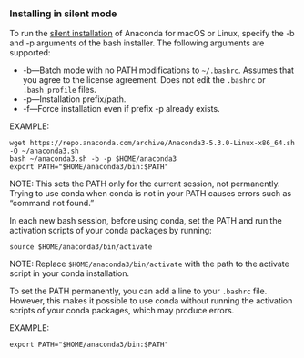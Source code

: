 

### Installing in silent mode

To run the [silent installation](https://conda.io/docs/glossary.html#silent-mode-glossary) of Anaconda for macOS or Linux, specify the -b and -p arguments of the bash installer. The following arguments are supported:

- -b—Batch mode with no PATH modifications to `~/.bashrc`. Assumes that you agree to the license agreement. Does not edit the `.bashrc` or `.bash_profile` files.
- -p—Installation prefix/path.
- -f—Force installation even if prefix -p already exists.

EXAMPLE:

```
wget https://repo.anaconda.com/archive/Anaconda3-5.3.0-Linux-x86_64.sh -O ~/anaconda3.sh
bash ~/anaconda3.sh -b -p $HOME/anaconda3
export PATH="$HOME/anaconda3/bin:$PATH"
```

NOTE: This sets the PATH only for the current session, not permanently. Trying to use conda when conda is not in your PATH causes errors such as “command not found.”

In each new bash session, before using conda, set the PATH and run the activation scripts of your conda packages by running:

```
source $HOME/anaconda3/bin/activate
```

NOTE: Replace `$HOME/anaconda3/bin/activate` with the path to the activate script in your conda installation.

To set the PATH permanently, you can add a line to your `.bashrc` file. However, this makes it possible to use conda without running the activation scripts of your conda packages, which may produce errors.

EXAMPLE:

```
export PATH="$HOME/anaconda3/bin:$PATH"
```
